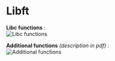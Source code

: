 <h1>Libft</h1>

**Libc functions** :  
![Libc functions](https://img15.hostingpics.net/pics/968077951.png)

**Additional functions** *(description in pdf)* :  
![Additional functions](https://img15.hostingpics.net/pics/530727552.png)